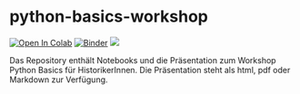 # python-basics-workshop

[![Open In
Colab](https://colab.research.google.com/assets/colab-badge.svg)](https://colab.research.google.com/github/martindroege/python-basics-workshop)
[![Binder](https://mybinder.org/badge_logo.svg)](https://mybinder.org/v2/gh/martindroege/python-basics-workshop/HEAD)
[<img src="https://deepnote.com/buttons/launch-in-deepnote.svg">](https%3A%2F%2Fgithub.com%2Fmartindroege%2Fpython-basics-workshop)
 
Das Repository enthält Notebooks und die Präsentation zum Workshop Python Basics für HistorikerInnen. Die Präsentation steht als html, pdf oder Markdown zur Verfügung.
